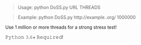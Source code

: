 > Usage: python DoSS.py URL THREADS

> Example: python DoSS.py http://example..org/ 1000000

Use 1 million or more threads for a strong stress test!

𝙿𝚢𝚝𝚑𝚘𝚗 𝟹.𝟼+ 𝚁𝚎𝚚𝚞𝚒𝚛𝚎𝚍!
